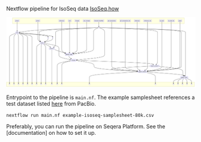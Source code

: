 Nextflow pipeline for IsoSeq  data [IsoSeq.how](https://isoseq.how/)

![IsoSeq](./isoseq-dag.png)

Entrypoint to the pipeline is `main.nf`. The example samplesheet references a test dataset listed [here](https://downloads.pacbcloud.com/public/dataset/Kinnex-full-length-RNA/DATA-EXAMPLE/) from PacBio.

```
nextflow run main.nf example-isoseq-samplesheet-80k.csv
```

Preferably, you can run the pipeline on Seqera Platform. See the [documentation] on how to set it up. 


